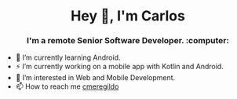 <h1 align="center"> Hey 👋, I'm Carlos </h1>
<h3 align="center"> I'm a remote Senior Software Developer. :computer: </h3>

- 🔭 I’m currently learning Android.
  
- ⚡ I’m currently working on a mobile app with Kotlin and Android.
  
- 👀 I’m interested in Web and Mobile Development.
  
- 📫 How to reach me [cmeregildo](https://cmeregildo.com/)






